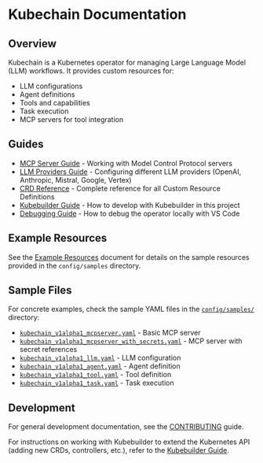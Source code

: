 # Kubechain Documentation

## Overview

Kubechain is a Kubernetes operator for managing Large Language Model (LLM) workflows. It provides custom resources for:

- LLM configurations
- Agent definitions
- Tools and capabilities
- Task execution
- MCP servers for tool integration

## Guides

- [MCP Server Guide](./mcp-server.md) - Working with Model Control Protocol servers
- [LLM Providers Guide](./llm-providers.md) - Configuring different LLM providers (OpenAI, Anthropic, Mistral, Google, Vertex)
- [CRD Reference](./crd-reference.md) - Complete reference for all Custom Resource Definitions
- [Kubebuilder Guide](./kubebuilder-guide.md) - How to develop with Kubebuilder in this project
- [Debugging Guide](./debugging-guide.md) - How to debug the operator locally with VS Code

## Example Resources

See the [Example Resources](../config/example-resources.md) document for details on the sample resources provided in the `config/samples` directory.

## Sample Files

For concrete examples, check the sample YAML files in the [`config/samples/`](../config/samples/) directory:

- [`kubechain_v1alpha1_mcpserver.yaml`](../config/samples/kubechain_v1alpha1_mcpserver.yaml) - Basic MCP server
- [`kubechain_v1alpha1_mcpserver_with_secrets.yaml`](../config/samples/kubechain_v1alpha1_mcpserver_with_secrets.yaml) - MCP server with secret references
- [`kubechain_v1alpha1_llm.yaml`](../config/samples/kubechain_v1alpha1_llm.yaml) - LLM configuration
- [`kubechain_v1alpha1_agent.yaml`](../config/samples/kubechain_v1alpha1_agent.yaml) - Agent definition
- [`kubechain_v1alpha1_tool.yaml`](../config/samples/kubechain_v1alpha1_tool.yaml) - Tool definition
- [`kubechain_v1alpha1_task.yaml`](../config/samples/kubechain_v1alpha1_task.yaml) - Task execution

## Development

For general development documentation, see the [CONTRIBUTING](../CONTRIBUTING.md) guide.

For instructions on working with Kubebuilder to extend the Kubernetes API (adding new CRDs, controllers, etc.), refer to the [Kubebuilder Guide](./kubebuilder-guide.md).